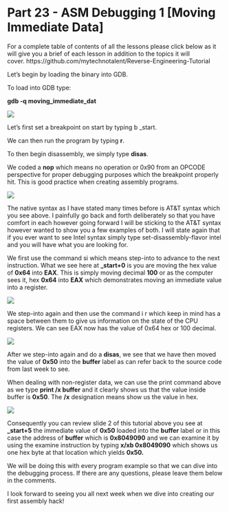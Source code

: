 <h1>Part 23 - ASM Debugging 1 [Moving Immediate Data]</h1><p>For a complete table of contents of all the lessons please click below as it will give you a brief of each lesson in addition to the topics it will cover. https://github.com/mytechnotalent/Reverse-Engineering-Tutorial</p><p>Let’s begin by loading the binary into GDB.</p><p>To load into GDB type:</p><p><strong>gdb -q moving_immediate_dat</strong></p><div class="slate-resizable-image-embed slate-image-embed__resize-full-width"><img src="https://media-exp1.licdn.com/dms/image/C4E12AQHzK50-MzIVnQ/article-inline_image-shrink_1000_1488/0/1520242394717?e=1614211200&amp;v=beta&amp;t=8H9xM-049QzpEtB-9JT2T_awxVh4OvNGr9I24VjnFXw"/></div><p>Let’s first set a breakpoint on start by typing b _start.</p><p>We can then run the program by typing <strong>r</strong>.</p><p>To then begin disassembly, we simply type <strong>disas</strong>.</p><p>We coded a <strong>nop</strong> which means no operation or 0x90 from an OPCODE perspective for proper debugging purposes which the breakpoint properly hit. This is good practice when creating assembly programs.</p><div class="slate-resizable-image-embed slate-image-embed__resize-full-width"><img src="https://media-exp1.licdn.com/dms/image/C4E12AQEjmP-CAaArUA/article-inline_image-shrink_1000_1488/0/1520193761435?e=1614211200&amp;v=beta&amp;t=cOKth3OB8ny_HG8JYNsQZipzuW5LxfMlLqCc42KOayQ"/></div><p>The native syntax as I have stated many times before is AT&amp;T syntax which you see above. I painfully go back and forth deliberately so that you have comfort in each however going forward I will be sticking to the AT&amp;T syntax however wanted to show you a few examples of both. I will state again that if you ever want to see Intel syntax simply type set-disassembly-flavor intel and you will have what you are looking for.</p><p>We first use the command si which means step-into to advance to the next instruction. What we see here at <strong>_start+0</strong> is you are moving the hex value of <strong>0x64</strong> into <strong>EAX</strong>. This is simply moving decimal <strong>100</strong> or as the computer sees it, hex <strong>0x64</strong> into <strong>EAX</strong> which demonstrates moving an immediate value into a register.</p><div class="slate-resizable-image-embed slate-image-embed__resize-full-width"><img src="https://media-exp1.licdn.com/dms/image/C4E12AQG7geAqfBOv9w/article-inline_image-shrink_1000_1488/0/1520144825193?e=1614211200&amp;v=beta&amp;t=5BD1GYM6hJhSLuCYlesz7QGkLO9xy8Xmi3VHEUVLGrw"/></div><p>We step-into again and then use the command i r which keep in mind has a space between them to give us information on the state of the CPU registers. We can see EAX now has the value of 0x64 hex or 100 decimal.</p><div class="slate-resizable-image-embed slate-image-embed__resize-middle"><img src="https://media-exp1.licdn.com/dms/image/C4E12AQHA33plzRVMuQ/article-inline_image-shrink_1000_1488/0/1520492698882?e=1614211200&amp;v=beta&amp;t=eYaHFrTLxLHRXHTSzzGbXojZ1_xkEbQFV0KS3MhVf0g"/></div><p>After we step-into again and do a <strong>disas</strong>, we see that we have then moved the value of <strong>0x50</strong> into the <strong>buffer</strong> label as can refer back to the source code from last week to see.</p><p>When dealing with non-register data, we can use the print command above as we type <strong>print /x buffer</strong> and it clearly shows us that the value inside buffer is <strong>0x50</strong>. The <strong>/x</strong> designation means show us the value in hex.</p><div class="slate-resizable-image-embed slate-image-embed__resize-middle"><img src="https://media-exp1.licdn.com/dms/image/C4E12AQFFleubWl_p7A/article-inline_image-shrink_1000_1488/0/1520492696905?e=1614211200&amp;v=beta&amp;t=xdwc4gwJs7Awze7avSEmkhi_kEOkjW8RXETwMHyTqgY"/></div><p>Consequently you can review slide 2 of this tutorial above you see at <strong>_start+5</strong> the immediate value of <strong>0x50</strong> loaded into the <strong>buffer</strong> label or in this case the address of <strong>buffer</strong> which is <strong>0x8049090</strong> and we can examine it by using the examine instruction by typing <strong>x/xb 0x8049090</strong> which shows us one hex byte at that location which yields <strong>0x50.</strong></p><p>We will be doing this with every program example so that we can dive into the debugging process. If there are any questions, please leave them below in the comments.</p><p>I look forward to seeing you all next week when we dive into creating our first assembly hack!</p>